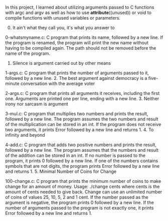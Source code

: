 In this project, I learned about utilizing arguments passed to C functions with argc and argv as well as how to use __attribute__((unused)) or void to compile functions with unused variables or parameters.



0. It ain't what they call you, it's what you answer to

0-whatsmyname.c: C program that prints its name, followed by a new line.
If the program is renamed, the program will print the new name without having to be compiled again.
The path should not be removed before the name of the program.
1. Silence is argument carried out by other means

1-args.c: C program that prints the number of arguments passed to it, followed by a new line.
2. The best argument against democracy is a five-minute conversation with the average voter

2-args.c: C program that prints all arguments it receives, including the first one.
Arguments are printed one per line, ending with a new line.
3. Neither irony nor sarcasm is argument

3-mul.c: C program that multiplies two numbers and prints the result, followed by a new line.
The program assumes the two numbers and result of the multiplication can be stored in an int.
If the program does not receive two arguments, it prints Error followed by a new line and returns 1.
4. To infinity and beyond

4-add.c: C program that adds two positive numbers and prints the result, followed by a new line.
The program assumes that the numbers and result of the addition can be stored in an int.
If no number is passed to the program, it prints 0 followed by a new line.
If one of the numbers contains symbols that are not digits, the program prints Error followed by a new line and returns 1.
5. Minimal Number of Coins for Change

100-change.c: C program that prints the minimum number of coins to make change for an amount of money.
Usage: ./change cents where cents is the amount of cents needed to give back.
Change can use an unlimited number of coins of values 25, 10, 5, 2 and 1 cent.
If the number passed as the argument is negative, the program prints 0 followed by a new line.
If the number of arguments passed to the program is not exactly one, it prints Error followed by a new line and returns 1.
